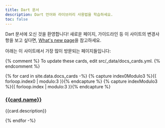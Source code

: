 ```yaml
---
title: Dart 문서
description: Dart 언어와 라이브러리 사용법을 학습하세요.
toc: false
---
```


Dart 문서에 오신 것을 환영합니다!
새로운 페이지, 가이드라인 등 이 사이트의 변경사항을 보고 싶다면, 
[What's new page][]을 참고하세요.

[What's new page]: /guides/whats-new

아래는 이 사이트에서 가장 많이 방문되는 페이지들입니다:

{% comment %}
To update these cards, edit src/_data/docs_cards.yml.
{% endcomment %}

<div class="card-grid">
{% for card in site.data.docs_cards -%}
  {% capture index0Modulo3 %}{{ forloop.index0 | modulo:3 }}{% endcapture %}
  {% capture indexModulo3 %}{{ forloop.index | modulo:3 }}{% endcapture %}
  <div class="card">
    <h3><a href="{{card.url}}">{{card.name}}</a></h3>
    <p>{{card.description}}</p>
  </div>
{% endfor -%}
</div>
